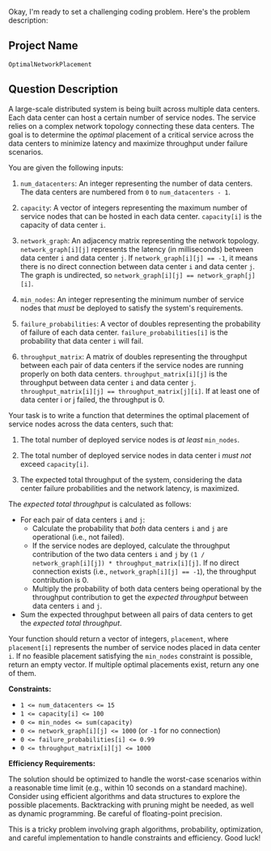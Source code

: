 Okay, I'm ready to set a challenging coding problem. Here's the problem description:

## Project Name

`OptimalNetworkPlacement`

## Question Description

A large-scale distributed system is being built across multiple data centers. Each data center can host a certain number of service nodes. The service relies on a complex network topology connecting these data centers. The goal is to determine the *optimal* placement of a critical service across the data centers to minimize latency and maximize throughput under failure scenarios.

You are given the following inputs:

1.  `num_datacenters`: An integer representing the number of data centers. The data centers are numbered from `0` to `num_datacenters - 1`.

2.  `capacity`: A vector of integers representing the maximum number of service nodes that can be hosted in each data center. `capacity[i]` is the capacity of data center `i`.

3.  `network_graph`: An adjacency matrix representing the network topology. `network_graph[i][j]` represents the latency (in milliseconds) between data center `i` and data center `j`. If `network_graph[i][j] == -1`, it means there is no direct connection between data center `i` and data center `j`. The graph is undirected, so `network_graph[i][j] == network_graph[j][i]`.

4.  `min_nodes`: An integer representing the minimum number of service nodes that *must* be deployed to satisfy the system's requirements.

5.  `failure_probabilities`: A vector of doubles representing the probability of failure of each data center. `failure_probabilities[i]` is the probability that data center `i` will fail.

6.  `throughput_matrix`: A matrix of doubles representing the throughput between each pair of data centers if the service nodes are running properly on both data centers. `throughput_matrix[i][j]` is the throughput between data center `i` and data center `j`. `throughput_matrix[i][j] == throughput_matrix[j][i]`. If at least one of data center i or j failed, the throughput is 0.

Your task is to write a function that determines the optimal placement of service nodes across the data centers, such that:

1.  The total number of deployed service nodes is *at least* `min_nodes`.

2.  The total number of deployed service nodes in data center i *must not* exceed `capacity[i]`.

3.  The expected total throughput of the system, considering the data center failure probabilities and the network latency, is maximized.

The *expected total throughput* is calculated as follows:

*   For each pair of data centers `i` and `j`:
    *   Calculate the probability that *both* data centers `i` and `j` are operational (i.e., not failed).
    *   If the service nodes are deployed, calculate the throughput contribution of the two data centers `i` and `j` by `(1 / network_graph[i][j]) * throughput_matrix[i][j]`. If no direct connection exists (i.e., `network_graph[i][j] == -1`), the throughput contribution is 0.
    *   Multiply the probability of both data centers being operational by the throughput contribution to get the *expected throughput* between data centers `i` and `j`.
*   Sum the expected throughput between all pairs of data centers to get the *expected total throughput*.

Your function should return a vector of integers, `placement`, where `placement[i]` represents the number of service nodes placed in data center `i`.  If no feasible placement satisfying the `min_nodes` constraint is possible, return an empty vector. If multiple optimal placements exist, return any one of them.

**Constraints:**

*   `1 <= num_datacenters <= 15`
*   `1 <= capacity[i] <= 100`
*   `0 <= min_nodes <= sum(capacity)`
*   `0 <= network_graph[i][j] <= 1000` (or `-1` for no connection)
*   `0 <= failure_probabilities[i] <= 0.99`
*   `0 <= throughput_matrix[i][j] <= 1000`

**Efficiency Requirements:**

The solution should be optimized to handle the worst-case scenarios within a reasonable time limit (e.g., within 10 seconds on a standard machine). Consider using efficient algorithms and data structures to explore the possible placements. Backtracking with pruning might be needed, as well as dynamic programming. Be careful of floating-point precision.

This is a tricky problem involving graph algorithms, probability, optimization, and careful implementation to handle constraints and efficiency. Good luck!
